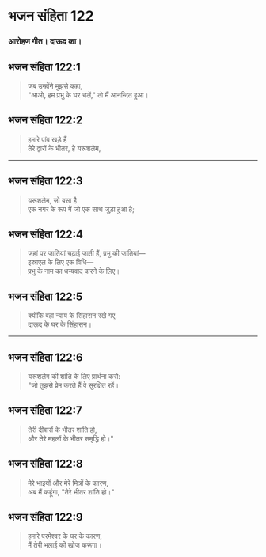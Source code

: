 # भजन संहिता 122

### आरोहण गीत। दाऊद का।

## भजन संहिता 122:1

> जब उन्होंने मुझसे कहा,  
> "आओ, हम प्रभु के घर चलें," तो मैं आनन्दित हुआ।

## भजन संहिता 122:2

> हमारे पांव खड़े हैं  
> तेरे द्वारों के भीतर, हे यरूशलेम,

---

## भजन संहिता 122:3

> यरूशलेम, जो बसा है  
> एक नगर के रूप में जो एक साथ जुड़ा हुआ है;

## भजन संहिता 122:4

> जहां पर जातियां चढ़ाई जाती हैं, प्रभु की जातियां—  
> इस्राएल के लिए एक विधि—  
> प्रभु के नाम का धन्यवाद करने के लिए।

## भजन संहिता 122:5

> क्योंकि वहां न्याय के सिंहासन रखे गए,  
> दाऊद के घर के सिंहासन।

---

## भजन संहिता 122:6

> यरूशलेम की शांति के लिए प्रार्थना करो:  
> "जो तुझसे प्रेम करते हैं वे सुरक्षित रहें।

## भजन संहिता 122:7

> तेरी दीवारों के भीतर शांति हो,  
> और तेरे महलों के भीतर समृद्धि हो।"

## भजन संहिता 122:8

> मेरे भाइयों और मेरे मित्रों के कारण,  
> अब मैं कहूंगा, "तेरे भीतर शांति हो।"

## भजन संहिता 122:9

> हमारे परमेश्वर के घर के कारण,  
> मैं तेरी भलाई की खोज करूंगा।
